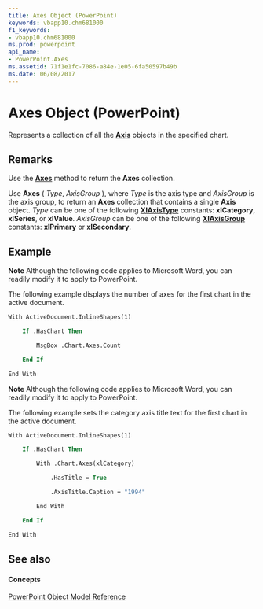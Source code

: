 ```yaml
---
title: Axes Object (PowerPoint)
keywords: vbapp10.chm681000
f1_keywords:
- vbapp10.chm681000
ms.prod: powerpoint
api_name:
- PowerPoint.Axes
ms.assetid: 71f1e1fc-7086-a84e-1e05-6fa50597b49b
ms.date: 06/08/2017
---
```



# Axes Object (PowerPoint)

Represents a collection of all the  **[Axis](PowerPoint.Axis.md)** objects in the specified chart.


## Remarks

Use the  **[Axes](PowerPoint.Chart.Axes.md)** method to return the **Axes** collection.

Use  **Axes** ( _Type_, _AxisGroup_ ), where _Type_ is the axis type and _AxisGroup_ is the axis group, to return an **Axes** collection that contains a single **Axis** object. _Type_ can be one of the following **[XlAxisType](PowerPoint.XlAxisType.md)** constants: **xlCategory**, **xlSeries**, or **xlValue**. _AxisGroup_ can be one of the following **[XlAxisGroup](PowerPoint.XlAxisGroup.md)** constants: **xlPrimary** or **xlSecondary**.


## Example




 **Note**  Although the following code applies to Microsoft Word, you can readily modify it to apply to PowerPoint.

The following example displays the number of axes for the first chart in the active document.




```vb
With ActiveDocument.InlineShapes(1)

    If .HasChart Then

        MsgBox .Chart.Axes.Count

    End If

End With
```




 **Note**  Although the following code applies to Microsoft Word, you can readily modify it to apply to PowerPoint.

The following example sets the category axis title text for the first chart in the active document.




```vb
With ActiveDocument.InlineShapes(1)

    If .HasChart Then

        With .Chart.Axes(xlCategory)

            .HasTitle = True

            .AxisTitle.Caption = "1994"

        End With

    End If

End With
```


## See also


#### Concepts


[PowerPoint Object Model Reference](object-model-powerpoint-vba-reference.md)


